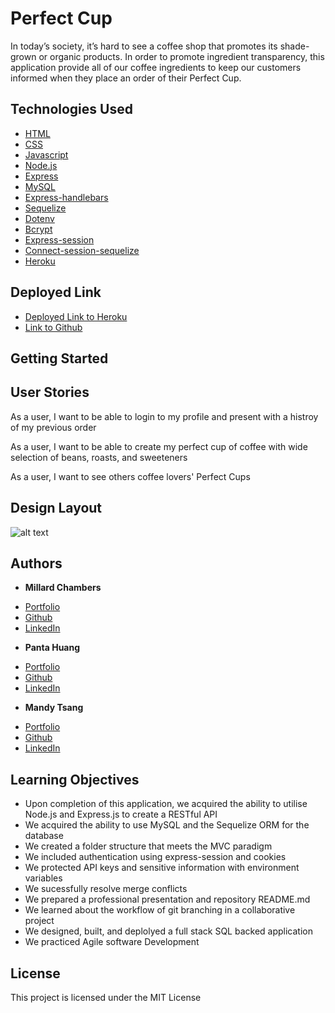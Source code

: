 # Perfect Cup

In today’s society, it’s hard to see a coffee shop that promotes its shade-grown or organic products. In order to promote ingredient transparency, this application provide all of our coffee ingredients to keep our customers informed when they place an order of their Perfect Cup.  


## Technologies Used

* [HTML](https://developer.mozilla.org/en-US/docs/Web/HTML)
* [CSS](https://developer.mozilla.org/en-US/docs/Web/CSS)
* [Javascript](https://developer.mozilla.org/en-US/docs/Web/JavaScript)
* [Node.js](https://nodejs.org/en/)
* [Express](https://expressjs.com)
* [MySQL](https://www.mysql.com)
* [Express-handlebars](https://www.npmjs.com/package/express-handlebars)
* [Sequelize](https://www.npmjs.com/package/sequelize)
* [Dotenv](https://www.npmjs.com/package/dotenv)
* [Bcrypt](https://www.npmjs.com/package/bcrypt)
* [Express-session](https://www.npmjs.com/package/express-session)
* [Connect-session-sequelize](https://www.npmjs.com/package/connect-session-sequelize)
* [Heroku](https://www.heroku.com)


## Deployed Link

* [Deployed Link to Heroku](https://shielded-harbor-19029.herokuapp.com/)
* [Link to Github](https://github.com/MChambersIV/Perfect-Cup)


## Getting Started



## User Stories

As a user, I want to be able to login to my profile and present with a histroy of my previous order

As a user, I want to be able to create my perfect cup of coffee with wide selection of beans, roasts, and sweeteners

As a user, I want to see others coffee lovers' Perfect Cups



## Design Layout

![alt text](#)



## Authors

* **Millard Chambers** 
- [Portfolio](#)
- [Github](https://github.com/MChambersIV)
- [LinkedIn](#)


* **Panta Huang** 
- [Portfolio](#)
- [Github](https://github.com/willyhuang18)
- [LinkedIn](#)

* **Mandy Tsang** 
- [Portfolio](https://mandytsang007.github.io/Mandy-Portfolio/)
- [Github](https://github.com/MANDYTSANG007)
- [LinkedIn](https://www.linkedin.com/in/man-tsang-64308b22a/)

## Learning Objectives
- Upon completion of this application, we acquired the ability to utilise Node.js and Express.js to create a RESTful API
- We acquired the ability to use MySQL and the Sequelize ORM for the database
- We created a folder structure that meets the MVC paradigm
- We included authentication using express-session and cookies
- We protected API keys and sensitive information with environment variables
- We sucessfully resolve merge conflicts
- We prepared a professional presentation and repository README.md
- We learned about the workflow of git branching in a collaborative project
- We designed, built, and deplolyed a full stack SQL backed application
- We practiced Agile software Development


## License

This project is licensed under the MIT License 


